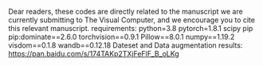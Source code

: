 Dear readers, these codes are directly related to the manuscript we are currently submitting to The Visual Computer, and we encourage you to cite this relevant manuscript.
requirements:
python=3.8
pytorch=1.8.1
scipy
pip
pip:dominate==2.6.0
torchvision==0.9.1
Pillow==8.0.1
numpy==1.19.2
visdom==0.1.8
wandb==0.12.18
Dateset and Data augmentation results: https://pan.baidu.com/s/174TAKp2TXjFeFlF_B_oLKg 
